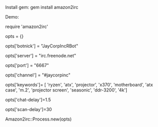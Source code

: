 Install gem: gem install amazon2irc


Demo: 

require 'amazon2irc'

opts = {}

opts['botnick'] = "JayCorpIncRBot"

opts['server'] = "irc.freenode.net"

opts['port'] = "6667"

opts['channel'] = "\#jaycorpinc"

opts['keywords']= [ 'ryzen', 'atx', 'projector', 'x370', 'motherboard', 'atx case', 'm.2', 'projector screen', 'seasonic', 'ddr-3200', '4k']

opts['chat-delay']=1.5

opts['scan-delay']=30

Amazon2irc::Process.new(opts)